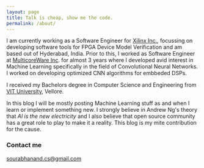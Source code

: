 ```yaml
---
layout: page
title: Talk is cheap, show me the code.
permalink: /about/
---
```


I am currently working as a Software Engineer for [Xilinx Inc.](https://www.xilinx.com/), focussing on developing software tools for FPGA Device Model Verification and am based out of Hyderabad, India.
Prior to this, I worked as Software Engineer at [MulticoreWare Inc](https://multicorewareinc.com/). for almost 3 years where I developed avid interest in Machine Learning specifically in the field of Convolutional Neural Networks. I worked on developing optimized CNN algorithms for embbeded DSPs.

I received my Bachelors degree in Computer Science and Engineering from [VIT University](http://www.vit.ac.in/), Vellore.

In this blog I will be mostly posting Machine Learning stuff as and when I learn or implement something new. I strongly believe in Andrew Ng's theory that *AI is the new electricity* and I also believe that open source community has a great role to play to make it a reality. This blog is my mite contribution for the cause.

### Contact me

[sourabhanand.cs@gmail.com](mailto:sourabhanand.cs@gmail.com)
